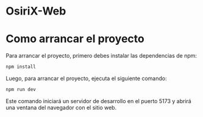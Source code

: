 # OsiriX-Web

# Como arrancar el proyecto

Para arrancar el proyecto, primero debes instalar las dependencias de npm:

```bash
npm install
```

Luego, para arrancar el proyecto, ejecuta el siguiente comando:

```bash
npm run dev
```

Este comando iniciará un servidor de desarrollo en el puerto 5173 y abrirá una ventana del navegador con el sitio web.
